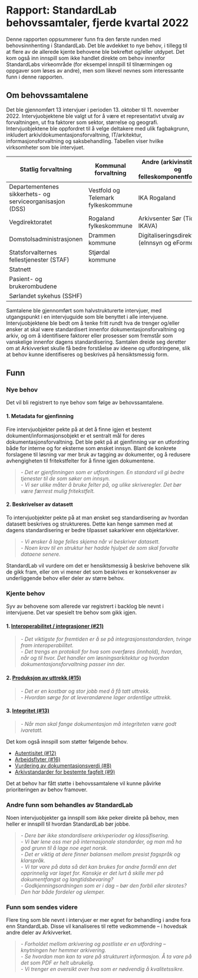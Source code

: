 # Rapport: StandardLab behovssamtaler, fjerde kvartal 2022

Denne rapporten oppsummerer funn fra den første runden med behovsinnhenting i StandardLab. Det ble avdekket to nye behov, i tillegg til at flere av de allerede kjente behovene ble bekreftet og/eller utdypet. Det kom også inn innspill som ikke handlet direkte om behov innenfor StandardLabs virkeområde (for eksempel innspill til tilnærmingen og oppgaver som løses av andre), men som likevel nevnes som interessante funn i denne rapporten.

## Om behovssamtalene

Det ble gjennomført 13 intervjuer i perioden 13. oktober til 11. november 2022. Intervjuobjektene ble valgt ut for å være et representativt utvalg av forvaltningen, ut fra faktorer som sektor, størrelse og geografi. Intervjuobjektene ble oppfordret til å velge deltakere med ulik fagbakgrunn, inkludert arkiv/dokumentasjonsforvaltning, IT/arkitektur, informasjonsforvaltning og saksbehandling. Tabellen viser hvilke virksomheter som ble intervjuet.

| **Statlig forvaltning** | **Kommunal forvaltning** | **Andre (arkivinstitusjoner og felleskomponentforvaltere)** |
| --- | --- | --- |
| Departementenes sikkerhets- og serviceorganisasjon (DSS) | Vestfold og Telemark fylkeskommune | IKA Rogaland |
| Vegdirektoratet | Rogaland fylkeskommune | Arkivsenter Sør (Tidl. IKAVA) |
| Domstolsadministrasjonen | Drammen kommune | Digitaliseringsdirektoratet (eInnsyn og eFormdling) |
| Statsforvalternes fellestjenester (STAF) | Stjørdal kommune | |
| Statnett | | |
| Pasient- og brukerombudene | | |
| Sørlandet sykehus (SSHF) | | |

Samtalene ble gjennomført som halvstrukturerte intervjuer, med utgangspunkt i en intervjuguide som ble benyttet i alle intervjuene. Intervjuobjektene ble bedt om å tenke fritt rundt hva de trenger og/eller ønsker at skal være standardisert innenfor dokumentasjonsforvaltning og arkiv, og om å identifisere faktorer eller prosesser som fremstår som vanskelige innenfor dagens standardisering. Samtalen dreide seg deretter om at Arkivverket skulle få bedre forståelse av ideene og utfordringene, slik at behov kunne identifiseres og beskrives på hensiktsmessig form.

## Funn

### Nye behov

Det vil bli registrert to nye behov som følge av behovssamtalene.

#### 1. Metadata for gjenfinning

Fire intervjuobjekter pekte på at det å finne igjen et bestemt dokument/informasjonsobjekt er et sentralt mål for deres dokumentasjonsforvaltning. Det ble pekt på at gjenfinning var en utfordring både for interne og for eksterne som ønsket innsyn. Blant de konkrete forslagene til løsning var mer bruk av tagging av dokumenter, og å redusere avhengigheten til fritekstfelter for å finne igjen dokumentene.
> _- Det er gjenfinningen som er utfordringen. En standard vil gi bedre tjenester til de som søker om innsyn._  
> _- Vi ser ulike måter å bruke felter på, og ulike skriveregler. Det bør være færrest mulig fritekstfelt._

#### 2. Beskrivelser av datasett

To intervjuobjekter pekte på at man ønsket seg standardisering av hvordan datasett beskrives og struktureres. Dette kan henge sammen med at dagens standardisering er bedre tilpasset sakarkiver enn objektarkiver.
> _- Vi ønsker å lage felles skjema når vi beskriver datasett._  
> _- Noen krav til en struktur her hadde hjulpet de som skal forvalte dataene senere._

StandardLab vil vurdere om det er hensiktsmessig å beskrive behovene slik de gikk fram, eller om vi mener det som beskrives er konsekvenser av underliggende behov eller deler av større behov.

### Kjente behov

Syv av behovene som allerede var registrert i backlog ble nevnt i intervjuene. Det var spesielt tre behov som gikk igjen.

#### 1. [Interoperabilitet / integrasjoner (#21)](https://github.com/arkivverket/standardlab/issues/21)

> _- Det viktigste for fremtiden er å se på integrasjonsstandarden, tvinge fram interoperabilitet._  
> _- Det trengs en protokoll for hva som overføres (innhold), hvordan, når og til hvor. Det handler om løsningsarkitektur og hvordan dokumentasjonsforvaltning passer inn der._

#### 2. [Produksjon av uttrekk (#15)](https://github.com/arkivverket/standardlab/issues/15)

> _- Det er en kostbar og stor jobb med å få tatt uttrekk._  
> _- Hvordan sørge for at leverandørene lager ordentlige uttrekk._

#### 3. [Integritet (#13)](https://github.com/arkivverket/standardlab/issues/13)

> _- Når man skal fange dokumentasjon_ _må_ _integriteten være godt ivaretatt._

Det kom også innspill som støtter følgende behov.

- [Autentisitet (#12)](https://github.com/arkivverket/standardlab/issues/12)
- [Arbeidsflyter (#16)](https://github.com/arkivverket/standardlab/issues/16)
- [Vurdering av dokumentasjonsverdi (#8)](https://github.com/arkivverket/standardlab/issues/8)
- [Arkivstandarder for bestemte fagfelt (#9)](https://github.com/arkivverket/standardlab/issues/9)

Det at behov har fått støtte i behovssamtalene vil kunne påvirke prioriteringen av behov framover.

### Andre funn som behandles av StandardLab

Noen intervjuobjekter ga innspill som ikke peker direkte på behov, men heller er innspill til hvordan StandardLab bør jobbe.

> _- Dere bør ikke standardisere arkivperioder og klassifisering._  
> _- Vi bør lene oss mer på internasjonale standarder, og man må ha god grunn til å lage noe eget norsk._  
> _- Det er viktig at dere finner balansen mellom presist fagspråk og klarspråk._  
> _- Vi tar vare på data så det kan brukes for andre formål enn det opprinnelig var laget for. Kanskje er det lurt å skille mer på dokumentfangst og langtidsbevaring?_  
> _- Godkjenningsordningen som er i dag – bør den forbli eller skrotes? Den har både fordeler og ulemper._

### Funn som sendes videre

Flere ting som ble nevnt i intervjuer er mer egnet for behandling i andre fora enn StandardLab. Disse vil kanaliseres til rette vedkommende – i hovedsak andre deler av Arkivverket.

> _- Forholdet mellom arkivering og postliste er en utfordring – knytningen her hemmer arkivering._  
> _- Se hvordan man kan ta vare på strukturert informasjon. Å ta vare på det som PDF er helt ubrukelig._  
> _- Vi trenger en oversikt over hva som er nødvendig å kvalitetssikre._
